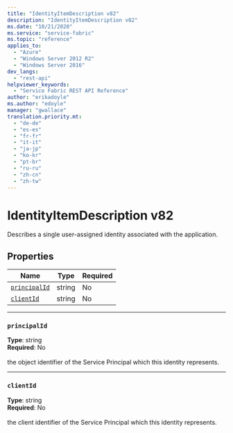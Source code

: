 ```yaml
---
title: "IdentityItemDescription v82"
description: "IdentityItemDescription v82"
ms.date: "10/21/2020"
ms.service: "service-fabric"
ms.topic: "reference"
applies_to: 
  - "Azure"
  - "Windows Server 2012 R2"
  - "Windows Server 2016"
dev_langs: 
  - "rest-api"
helpviewer_keywords: 
  - "Service Fabric REST API Reference"
author: "erikadoyle"
ms.author: "edoyle"
manager: "gwallace"
translation.priority.mt: 
  - "de-de"
  - "es-es"
  - "fr-fr"
  - "it-it"
  - "ja-jp"
  - "ko-kr"
  - "pt-br"
  - "ru-ru"
  - "zh-cn"
  - "zh-tw"
---
```

# IdentityItemDescription v82

Describes a single user-assigned identity associated with the application.

## Properties
| Name | Type | Required |
| --- | --- | --- |
| [`principalId`](#principalid) | string | No |
| [`clientId`](#clientid) | string | No |

____
### `principalId`
__Type__: string <br/>
__Required__: No<br/>
<br/>
the object identifier of the Service Principal which this identity represents.

____
### `clientId`
__Type__: string <br/>
__Required__: No<br/>
<br/>
the client identifier of the Service Principal which this identity represents.
